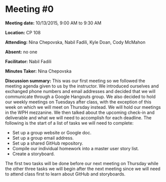# Meeting #0

**Meeting date:** 10/13/2015, 9:00 AM to 9:30 AM

**Location:** CP 108

**Attending:** Nina Chepovska, Nabil Fadili, Kyle Doan, Cody McMahon

**Absent:** no one

**Facilitator:** Nabil Fadili

**Minutes Taker:** Nina Chepovska


**Discussion summary:** This was our first meeting so we followed the meeting agenda given to us by the instructor. We introduced ourselves and exchanged phone numbers and email addresses and decided that we will communicate through a Google Hangouts group. We also decided to hold our weekly meetings on Tuesdays after class, with the exception of this week on which we will meet on Thursday instead. We will hold our meetings in the WPH mezzanine. We then talked about the upcoming check-in and deliverable and what we will need to accomplish for each deadline. The following is the start of a list of tasks we will need to complete: 

- Set up a group website or Google doc.
- Set up a group email address. 
- Set up a shared GitHub repository.
- Compile our individual homework into a master user story list. 
- Create a storyboard. 

The first two tasks will be done before our next meeting on Thursday while the other three tasks we will begin after the next meeting since we will need to attend class first to learn about GitHub and storyboards. 
